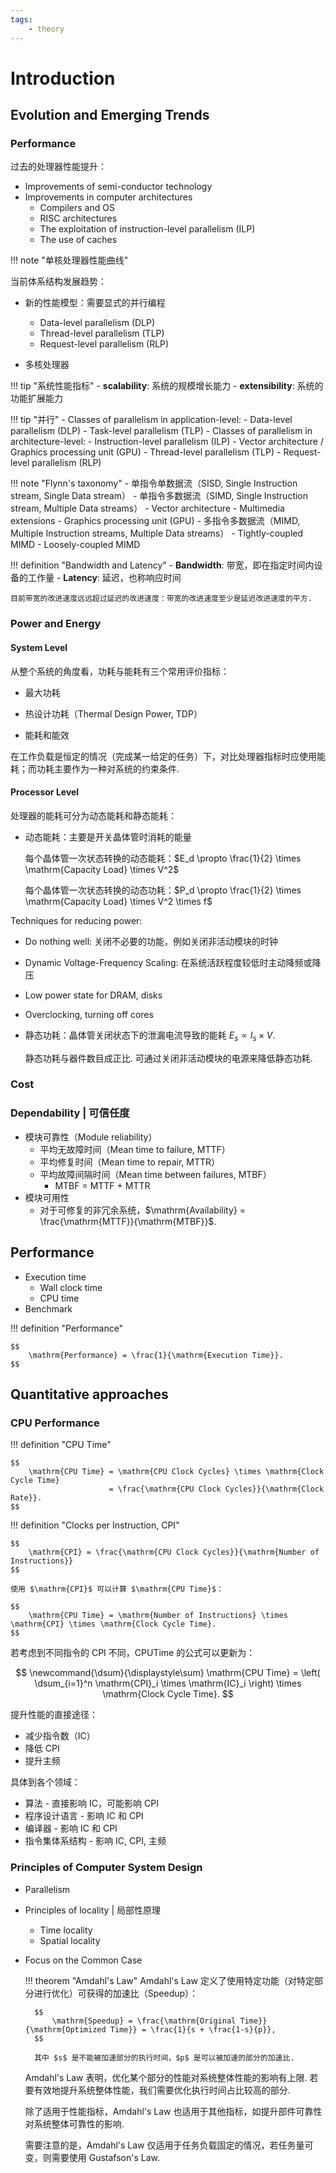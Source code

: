 ```yaml
---
tags:
    - theory
---
```


# Introduction

## Evolution and Emerging Trends

### Performance

过去的处理器性能提升：

- Improvements of semi-conductor technology
- Improvements in computer architectures
    - Compilers and OS
    - RISC architectures
    - The exploitation of instruction-level parallelism (ILP)
    - The use of caches

!!! note "单核处理器性能曲线"


当前体系结构发展趋势：

- 新的性能模型：需要显式的并行编程
    - Data-level parallelism (DLP)
    - Thread-level parallelism (TLP)
    - Request-level parallelism (RLP)

- 多核处理器

!!! tip "系统性能指标"
    - **scalability**: 系统的规模增长能力
    - **extensibility**: 系统的功能扩展能力

!!! tip "并行"
    - Classes of parallelism in application-level:
        - Data-level parallelism (DLP)
        - Task-level parallelism (TLP)
    - Classes of parallelism in architecture-level:
        - Instruction-level parallelism (ILP)
        - Vector architecture / Graphics processing unit (GPU)
        - Thread-level parallelism (TLP)
        - Request-level parallelism (RLP)

!!! note "Flynn's taxonomy"
    - 单指令单数据流（SISD, Single Instruction stream, Single Data stream）
    - 单指令多数据流（SIMD, Single Instruction stream, Multiple Data streams）
        - Vector architecture
        - Multimedia extensions
        - Graphics processing unit (GPU)
    - 多指令多数据流（MIMD, Multiple Instruction streams, Multiple Data streams）
        - Tightly-coupled MIMD
        - Loosely-coupled MIMD

!!! definition "Bandwidth and Latency"
    - **Bandwidth**: 带宽，即在指定时间内设备的工作量
    - **Latency**: 延迟，也称响应时间

    目前带宽的改进速度远远超过延迟的改进速度：带宽的改进速度至少是延迟改进速度的平方.

### Power and Energy

#### System Level

从整个系统的角度看，功耗与能耗有三个常用评价指标：

- 最大功耗

- 热设计功耗（Thermal Design Power, TDP）

- 能耗和能效

在工作负载是恒定的情况（完成某一给定的任务）下，对比处理器指标时应使用能耗；而功耗主要作为一种对系统的约束条件.

#### Processor Level

处理器的能耗可分为动态能耗和静态能耗：

- 动态能耗：主要是开关晶体管时消耗的能量

    每个晶体管一次状态转换的动态能耗：$E_d \propto \frac{1}{2} \times \mathrm{Capacity Load} \times V^2$

    每个晶体管一次状态转换的动态功耗：$P_d \propto \frac{1}{2} \times \mathrm{Capacity Load} \times V^2 \times f$

Techniques for reducing power:

- Do nothing well: 关闭不必要的功能，例如关闭非活动模块的时钟
- Dynamic Voltage-Frequency Scaling: 在系统活跃程度较低时主动降频或降压
- Low power state for DRAM, disks
- Overclocking, turning off cores

- 静态功耗：晶体管关闭状态下的泄漏电流导致的能耗 $E_s \propto I_s \times V$.

    静态功耗与器件数目成正比. 可通过关闭非活动模块的电源来降低静态功耗.


### Cost

### Dependability | 可信任度

- 模块可靠性（Module reliability）
    - 平均无故障时间（Mean time to failure, MTTF）
    - 平均修复时间（Mean time to repair, MTTR）
    - 平均故障间隔时间（Mean time between failures, MTBF）
        - MTBF = MTTF + MTTR
- 模块可用性
    - 对于可修复的非冗余系统，$\mathrm{Availability} = \frac{\mathrm{MTTF}}{\mathrm{MTBF}}$.

## Performance

- Execution time
    - Wall clock time
    - CPU time
- Benchmark

!!! definition "Performance"

    $$
        \mathrm{Performance} = \frac{1}{\mathrm{Execution Time}}.
    $$

## Quantitative approaches

### CPU Performance

!!! definition "CPU Time"

    $$
        \mathrm{CPU Time} = \mathrm{CPU Clock Cycles} \times \mathrm{Clock Cycle Time}
                          = \frac{\mathrm{CPU Clock Cycles}}{\mathrm{Clock Rate}}.
    $$

!!! definition "Clocks per Instruction, CPI"
    
    $$
        \mathrm{CPI} = \frac{\mathrm{CPU Clock Cycles}}{\mathrm{Number of Instructions}}
    $$

    使用 $\mathrm{CPI}$ 可以计算 $\mathrm{CPU Time}$：

    $$
        \mathrm{CPU Time} = \mathrm{Number of Instructions} \times \mathrm{CPI} \times \mathrm{Clock Cycle Time}.
    $$

若考虑到不同指令的 $\mathrm{CPI}$ 不同，$\mathrm{CPU Time}$ 的公式可以更新为：

$$
    \newcommand{\dsum}{\displaystyle\sum}
    \mathrm{CPU Time} = \left( \dsum_{i=1}^n \mathrm{CPI}_i \times \mathrm{IC}_i \right) \times \mathrm{Clock Cycle Time}.
$$

提升性能的直接途径：

- 减少指令数（IC）
- 降低 CPI
- 提升主频

具体到各个领域：

- 算法 - 直接影响 IC，可能影响 CPI
- 程序设计语言 - 影响 IC 和 CPI
- 编译器 - 影响 IC 和 CPI
- 指令集体系结构 - 影响 IC, CPI, 主频

### Principles of Computer System Design

- Parallelism

- Principles of locality | 局部性原理

    - Time locality
    - Spatial locality

- Focus on the Common Case

    !!! theorem "Amdahl's Law"
        Amdahl's Law 定义了使用特定功能（对特定部分进行优化）可获得的加速比（Speedup）：

        $$
            \mathrm{Speedup} = \frac{\mathrm{Original Time}}{\mathrm{Optimized Time}} = \frac{1}{s + \frac{1-s}{p}},
        $$

        其中 $s$ 是不能被加速部分的执行时间，$p$ 是可以被加速的部分的加速比.

    Amdahl's Law 表明，优化某个部分的性能对系统整体性能的影响有上限. 若要有效地提升系统整体性能，我们需要优化执行时间占比较高的部分.

    除了适用于性能指标，Amdahl's Law 也适用于其他指标，如提升部件可靠性对系统整体可靠性的影响.

    需要注意的是，Amdahl's Law 仅适用于任务负载固定的情况，若任务量可变，则需要使用 Gustafson's Law.
